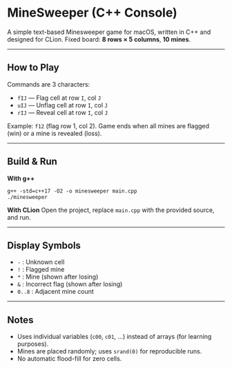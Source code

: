# MineSweeper (C++ Console)

A simple text-based Minesweeper game for macOS, written in C++ and designed for CLion.
Fixed board: **8 rows × 5 columns**, **10 mines**.

---

## How to Play

Commands are 3 characters:

* `fIJ` — Flag cell at row `I`, col `J`
* `uIJ` — Unflag cell at row `I`, col `J`
* `rIJ` — Reveal cell at row `I`, col `J`

Example: `f12` (flag row 1, col 2).
Game ends when all mines are flagged (win) or a mine is revealed (loss).

---

## Build & Run

**With g++**

```
g++ -std=c++17 -O2 -o minesweeper main.cpp
./minesweeper
```

**With CLion**
Open the project, replace `main.cpp` with the provided source, and run.

---

## Display Symbols

* `-` : Unknown cell
* `!` : Flagged mine
* `*` : Mine (shown after losing)
* `&` : Incorrect flag (shown after losing)
* `0..8` : Adjacent mine count

---

## Notes

* Uses individual variables (`c00`, `c01`, …) instead of arrays (for learning purposes).
* Mines are placed randomly; uses `srand(0)` for reproducible runs.
* No automatic flood-fill for zero cells.


